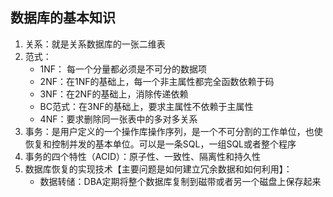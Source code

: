 ## 数据库的基本知识

1. 关系：就是关系数据库的一张二维表
2. 范式：
	- 1NF： 每一个分量都必须是不可分的数据项
	- 2NF：在1NF的基础上，每一个非主属性都完全函数依赖于码
	- 3NF：在2NF的基础上，消除传递依赖
	- BC范式：在3NF的基础上，要求主属性不依赖于主属性
	- 4NF：要求删除同一张表中的多对多关系
3. 事务：是用户定义的一个操作库操作序列，是一个不可分割的工作单位，也使恢复和控制并发的基本单位。可以是一条SQL，一组SQL或者整个程序
4. 事务的四个特性（ACID）：原子性、一致性、隔离性和持久性
5. 数据库恢复的实现技术【主要问题是如何建立冗余数据和如何利用】：
	- 数据转储：DBA定期将整个数据库复制到磁带或者另一个磁盘上保存起来
<!--stackedit_data:
eyJoaXN0b3J5IjpbLTE3MzA1MTA3NjAsLTEzODAxNzM1ODIsMT
A5NDY5MzUwNCwtMjc5NzQ3NDUxLDExNTY1MDkwMjJdfQ==
-->